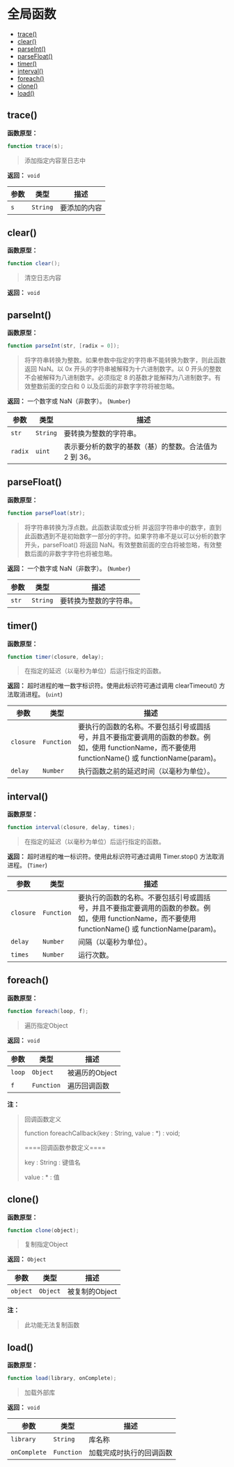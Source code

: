 # 全局函数

- [trace()](#trace)
- [clear()](#clear)
- [parseInt()](#parseint)
- [parseFloat()](#parsefloat)
- [timer()](#timer)
- [interval()](#interval)
- [foreach()](#foreach)
- [clone()](#clone)
- [load()](#load)

## trace()

**函数原型：**

```actionscript
function trace(s);
```

> 添加指定内容至日志中

**返回：** `void`

| 参数 | 类型 | 描述 |
|---|---|---|
| `s` | `String` | 要添加的内容 |

## clear()

**函数原型：**

```actionscript
function clear();
```

> 清空日志内容

**返回：** `void`

## parseInt()

**函数原型：**

```actionscript
function parseInt(str, [radix = 0]);
```

> 将字符串转换为整数。如果参数中指定的字符串不能转换为数字，则此函数返回 NaN。以 0x 开头的字符串被解释为十六进制数字。以 0 开头的整数不会被解释为八进制数字。必须指定 8 的基数才能解释为八进制数字。有效整数前面的空白和 0 以及后面的非数字字符将被忽略。

**返回：** 一个数字或 NaN（非数字）。 (`Number`)

| 参数 | 类型 | 描述 |
|---|---|---|
| `str` | `String` | 要转换为整数的字符串。 |
| `radix` | `uint` | 表示要分析的数字的基数（基）的整数。合法值为 2 到 36。 |

## parseFloat()

**函数原型：**

```actionscript
function parseFloat(str);
```

> 将字符串转换为浮点数。此函数读取或分析 并返回字符串中的数字，直到此函数遇到不是初始数字一部分的字符。如果字符串不是以可以分析的数字开头，parseFloat() 将返回 NaN。有效整数前面的空白将被忽略，有效整数后面的非数字字符也将被忽略。

**返回：** 一个数字或 NaN（非数字）。 (`Number`)

| 参数 | 类型 | 描述 |
|---|---|---|
| `str` | `String` | 要转换为整数的字符串。 |

## timer()

**函数原型：**

```actionscript
function timer(closure, delay);
```

> 在指定的延迟（以毫秒为单位）后运行指定的函数。

**返回：** 超时进程的唯一数字标识符。使用此标识符可通过调用 clearTimeout() 方法取消进程。 (`uint`)

| 参数 | 类型 | 描述 |
|---|---|---|
| `closure` | `Function` | 要执行的函数的名称。不要包括引号或圆括号，并且不要指定要调用的函数的参数。例如，使用 functionName，而不要使用 functionName() 或 functionName(param)。 |
| `delay` | `Number` | 执行函数之前的延迟时间（以毫秒为单位）。 |

## interval()

**函数原型：**

```actionscript
function interval(closure, delay, times);
```

> 在指定的延迟（以毫秒为单位）后运行指定的函数。

**返回：** 超时进程的唯一标识符。使用此标识符可通过调用 Timer.stop() 方法取消进程。 (`Timer`)

| 参数 | 类型 | 描述 |
|---|---|---|
| `closure` | `Function` | 要执行的函数的名称。不要包括引号或圆括号，并且不要指定要调用的函数的参数。例如，使用 functionName，而不要使用 functionName() 或 functionName(param)。 |
| `delay` | `Number` | 间隔（以毫秒为单位）。 |
| `times` | `Number` | 运行次数。 |

## foreach()

**函数原型：**

```actionscript
function foreach(loop, f);
```

> 遍历指定Object

**返回：** `void`

| 参数 | 类型 | 描述 |
|---|---|---|
| `loop` | `Object` | 被遍历的Object |
| `f` | `Function` | 遍历回调函数 |

**注：**

> 回调函数定义
>
> function foreachCallback(key : String, value : *) : void;
>
> ====回调函数参数定义====
>
> key : String : 键值名
>
> value : * : 值

## clone()

**函数原型：**

```actionscript
function clone(object);
```

> 复制指定Object

**返回：** `Object`

| 参数 | 类型 | 描述 |
|---|---|---|
| `object` | `Object` | 被复制的Object |

**注：**

> 此功能无法复制函数

## load()

**函数原型：**

```actionscript
function load(library, onComplete);
```

> 加载外部库

**返回：** `void`

| 参数 | 类型 | 描述 |
|---|---|---|
| `library` | `String` | 库名称 |
| `onComplete` | `Function` | 加载完成时执行的回调函数 |

